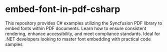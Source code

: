 # embed-font-in-pdf-csharp
This repository provides C# examples utilizing the Syncfusion PDF library to embed fonts within PDF documents. Learn how to ensure consistent rendering, enhance accessibility, and meet compliance standards. Ideal for .NET developers looking to master font embedding with practical code samples
